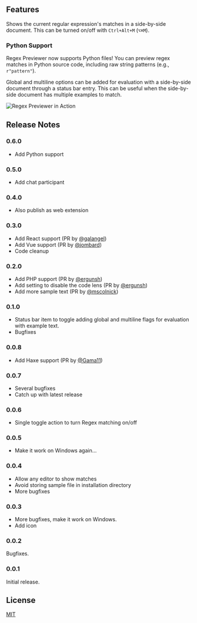 
## Features


Shows the current regular expression's matches in a side-by-side document. This can be turned on/off with `Ctrl+Alt+M` (`⌥⌘M`).

### Python Support

Regex Previewer now supports Python files! You can preview regex matches in Python source code, including raw string patterns (e.g., `r"pattern"`).


Global and multiline options can be added for evaluation with a side-by-side document through a status bar entry. This can be useful when the side-by-side document has multiple examples to match.

![Regex Previewer in Action](images/in_action.gif)

## Release Notes


### 0.6.0

- Add Python support

### 0.5.0
- Add chat participant

### 0.4.0

- Also publish as web extension

### 0.3.0

- Add React support (PR by [@galangel](https://github.com/galangel))
- Add Vue support (PR by [@jombard](https://github.com/jombard))
- Code cleanup

### 0.2.0

- Add PHP support (PR by [@ergunsh](https://github.com/ergunsh))
- Add setting to disable the code lens (PR by [@ergunsh](https://github.com/ergunsh))
- Add more sample text (PR by [@mscolnick](https://github.com/mscolnick))

### 0.1.0

- Status bar item to toggle adding global and multiline flags for evaluation with example text.
- Bugfixes

### 0.0.8

- Add Haxe support (PR by [@Gama11](https://github.com/Gama11))

### 0.0.7

- Several bugfixes
- Catch up with latest release

### 0.0.6

- Single toggle action to turn Regex matching on/off

### 0.0.5

- Make it work on Windows again...

### 0.0.4

- Allow any editor to show matches
- Avoid storing sample file in installation directory
- More bugfixes

### 0.0.3

- More bugfixes, make it work on Windows.
- Add icon

### 0.0.2

Bugfixes.

### 0.0.1

Initial release.

## License

[MIT](LICENSE)
